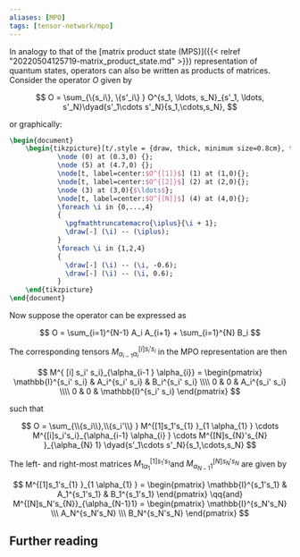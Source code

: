 ```yaml
---
aliases: [MPO]
tags: [tensor-network/mpo]
---
```


In analogy to that of the [matrix product state (MPS)]({{< relref "20220504125719-matrix_product_state.md" >}}) representation of quantum states, operators can also be written as products of matrices. Consider the operator $O$ given by

$$
    O = \sum_{\{s_i\}, \{s'_i\} } O^{s_1, \ldots, s_N}_{s'_1, \ldots, s'_N}\dyad{s'_1\cdots s'_N}{s_1,\cdots,s_N},
$$

or graphically:
```tikz
\begin{document}
	\begin{tikzpicture}[t/.style = {draw, thick, minimum size=0.8cm}, thick, scale=1.2]
	        \node (0) at (0.3,0) {};
	        \node (5) at (4.7,0) {};
	        \node[t, label=center:$O^{[1]}$] (1) at (1,0){};
	        \node[t, label=center:$O^{[2]}$] (2) at (2,0){};
	        \node (3) at (3,0){$\ldots$};
	        \node[t, label=center:$O^{[N]}$] (4) at (4,0){};
	        \foreach \i in {0,...,4}
	        {
	          \pgfmathtruncatemacro{\iplus}{\i + 1};
	          \draw[-] (\i) -- (\iplus);
	        }
	        \foreach \i in {1,2,4}
	        {
	          \draw[-] (\i) -- (\i, -0.6);
	          \draw[-] (\i) -- (\i, 0.6);
	        }
	\end{tikzpicture}
\end{document}
```
Now suppose the operator can be expressed as

$$
    O = \sum_{i=1}^{N-1} A_i A_{i+1} + \sum_{i=1}^{N} B_i
$$

The corresponding tensors $M^{[i]s_i's_i}_{ \alpha_{i-1} \alpha_{i} }$ in the MPO representation are then

$$
    M^{ [i] s_i' s_i}_{\alpha_{i-1 } \alpha_{i}} = \begin{pmatrix}
        \mathbb{I}^{s_i' s_i} & A_i^{s_i' s_i} & B_i^{s_i' s_i} \\\\
        0 & 0 & A_i^{s_i' s_i} \\\\
        0 & 0 & \mathbb{I}^{s_i' s_i}
    \end{pmatrix}
$$

such that

$$
    O = \sum_{\\{s_i\\},\\{s_i'\\} }
    M^{[1]s_1's_{1} }_{1 \alpha_{1} }
    \cdots
    M^{[i]s_i's_i}_{\alpha_{i-1} \alpha_{i}  }
    \cdots
    M^{[N]s_{N}'s_{N} }_{\alpha_{N} 1}
    \dyad{s'_1\cdots s'_N}{s_1,\cdots,s_N}
$$


The left- and right-most matrices $M^{[1]s_1's_{1} }_{1 \alpha_{1} }$and $M^{[N]s_N's_{N} }_{ \alpha_{N-1} 1}$ are given by

$$
    M^{[1]s_1's_{1} }_{1 \alpha_{1} } = \begin{pmatrix}
        \mathbb{I}^{s_1's_1} & A_1^{s_1's_1} & B_1^{s_1's_1}
    \end{pmatrix}
    \qq{and}
    M^{[N]s_N's_{N}}_{\alpha_{N-1}1} = \begin{pmatrix}
        \mathbb{I}^{s_N's_N} \\\ A_N^{s_N's_N} \\\ B_N^{s_N's_N}
    \end{pmatrix}
$$


## Further reading
